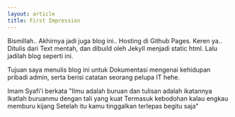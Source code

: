 ```yaml
---
layout: article
title: First Impression
---
```

Bismillah..
Akhirnya jadi juga blog ini.. Hosting di Github Pages. Keren ya..
Ditulis dari Text mentah, dan dibuild oleh Jekyll menjadi static html. Lalu jadilah blog seperti ini.

Tujuan saya menulis blog ini untuk Dokumentasi mengenai kehidupan pribadi admin, serta berisi catatan
seorang pelupa IT hehe.

Imam Syafi'i berkata
"Ilmu adalah buruan dan tulisan adalah ikatannya
Ikatlah buruanmu dengan tali yang kuat
Termasuk kebodohan kalau engkau memburu kijang
Setelah itu kamu tinggalkan terlepas begitu saja"
